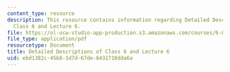 ```yaml
---
content_type: resource
description: This resource contains information regarding Detailed Descriptions of
  Class 6 and Lecture 6.
file: https://ol-ocw-studio-app-production.s3.amazonaws.com/courses/6-849-geometric-folding-algorithms-linkages-origami-polyhedra-fall-2012/ebd1382c45b81d7d67de6431710dda6a_MIT6_849F12_desc06.pdf
file_type: application/pdf
resourcetype: Document
title: Detailed Descriptions of Class 6 and Lecture 6
uid: ebd1382c-45b8-1d7d-67de-6431710dda6a
---
```

